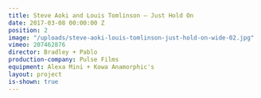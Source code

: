 ```yaml
---
title: Steve Aoki and Louis Tomlinson — Just Hold On
date: 2017-03-08 00:00:00 Z
position: 2
image: "/uploads/steve-aoki-louis-tomlinson-just-hold-on-wide-02.jpg"
vimeo: 207462876
director: Bradley + Pablo
production-company: Pulse Films
equipment: Alexa Mini + Kowa Anamorphic's
layout: project
is-shown: true
---
```


